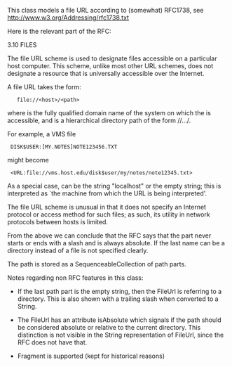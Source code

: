 This class models a file URL according to (somewhat) RFC1738, see http://www.w3.org/Addressing/rfc1738.txt

Here is the relevant part of the RFC:

3.10 FILES

   The file URL scheme is used to designate files accessible on a
   particular host computer. This scheme, unlike most other URL schemes,
   does not designate a resource that is universally accessible over the
   Internet.

   A file URL takes the form:

       file://<host>/<path>

   where <host> is the fully qualified domain name of the system on
   which the <path> is accessible, and <path> is a hierarchical
   directory path of the form <directory>/<directory>/.../<name>.

   For example, a VMS file

     DISK$USER:[MY.NOTES]NOTE123456.TXT

   might become

     <URL:file://vms.host.edu/disk$user/my/notes/note12345.txt>

   As a special case, <host> can be the string "localhost" or the empty
   string; this is interpreted as `the machine from which the URL is
   being interpreted'.

   The file URL scheme is unusual in that it does not specify an
   Internet protocol or access method for such files; as such, its
   utility in network protocols between hosts is limited.

From the above we can conclude that the RFC says that the <path> part never starts or ends with a slash and is always absolute. If the last name can be a directory instead of a file is not specified clearly.

The path is stored as a SequenceableCollection of path parts.

Notes regarding non RFC features in this class:

- If the last path part is the empty string, then the FileUrl is referring to a directory. This is also shown with a trailing slash when converted to a String.

- The FileUrl has an attribute isAbsolute which signals if the path should be considered absolute or relative to the current directory. This distinction is not visible in the String representation of FileUrl, since the RFC does not have that.

- Fragment is supported (kept for historical reasons)

